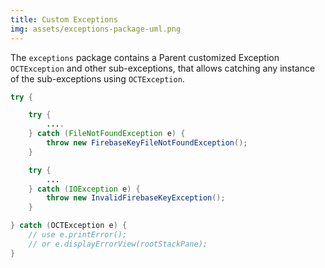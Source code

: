 ```yaml
---
title: Custom Exceptions
img: assets/exceptions-package-uml.png
---
```


The `exceptions` package contains a Parent customized Exception `OCTException` and other sub-exceptions, that allows catching any instance of the sub-exceptions using `OCTException`.

```java
try {

    try {
        ....
    } catch (FileNotFoundException e) {
        throw new FirebaseKeyFileNotFoundException();
    }

    try {
        ...
    } catch (IOException e) {
        throw new InvalidFirebaseKeyException();
    }

} catch (OCTException e) {
    // use e.printError();
    // or e.displayErrorView(rootStackPane);
}

```
